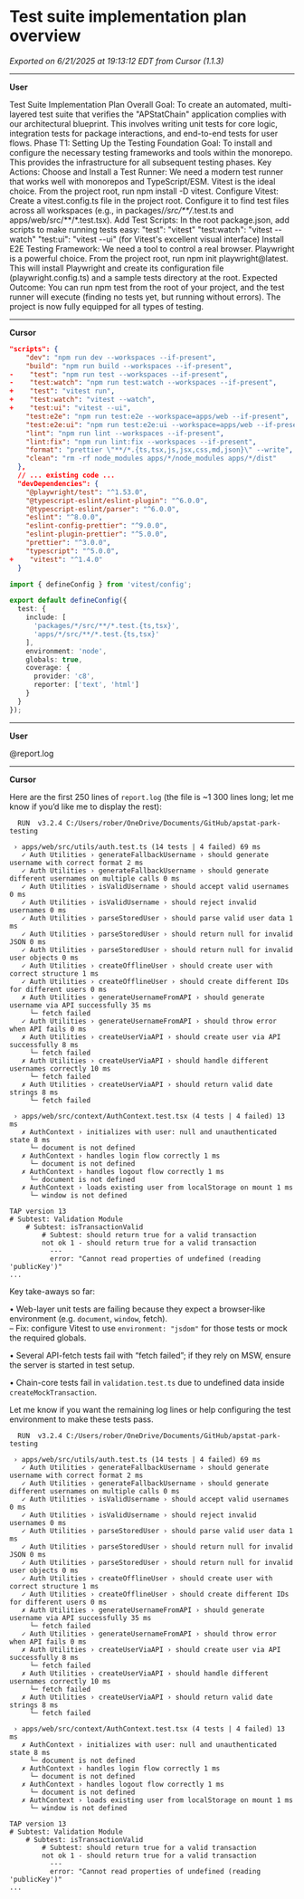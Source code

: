 # Test suite implementation plan overview
_Exported on 6/21/2025 at 19:13:12 EDT from Cursor (1.1.3)_

---

**User**

Test Suite Implementation Plan
Overall Goal:
To create an automated, multi-layered test suite that verifies the "APStatChain" application complies with our architectural blueprint. This involves writing unit tests for core logic, integration tests for package interactions, and end-to-end tests for user flows.
Phase T1: Setting Up the Testing Foundation
Goal: To install and configure the necessary testing frameworks and tools within the monorepo. This provides the infrastructure for all subsequent testing phases.
Key Actions:
Choose and Install a Test Runner: We need a modern test runner that works well with monorepos and TypeScript/ESM. Vitest is the ideal choice.
From the project root, run npm install -D vitest.
Configure Vitest: Create a vitest.config.ts file in the project root. Configure it to find test files across all workspaces (e.g., in packages/*/src/**/*.test.ts and apps/web/src/**/*.test.tsx).
Add Test Scripts: In the root package.json, add scripts to make running tests easy:
"test": "vitest"
"test:watch": "vitest --watch"
"test:ui": "vitest --ui" (for Vitest's excellent visual interface)
Install E2E Testing Framework: We need a tool to control a real browser. Playwright is a powerful choice.
From the project root, run npm init playwright@latest. This will install Playwright and create its configuration file (playwright.config.ts) and a sample tests directory at the root.
Expected Outcome: You can run npm test from the root of your project, and the test runner will execute (finding no tests yet, but running without errors). The project is now fully equipped for all types of testing.

---

**Cursor**

```json
"scripts": {
    "dev": "npm run dev --workspaces --if-present",
    "build": "npm run build --workspaces --if-present",
-    "test": "npm run test --workspaces --if-present",
-    "test:watch": "npm run test:watch --workspaces --if-present",
+    "test": "vitest run",
+    "test:watch": "vitest --watch",
+    "test:ui": "vitest --ui",
    "test:e2e": "npm run test:e2e --workspace=apps/web --if-present",
    "test:e2e:ui": "npm run test:e2e:ui --workspace=apps/web --if-present",
    "lint": "npm run lint --workspaces --if-present",
    "lint:fix": "npm run lint:fix --workspaces --if-present",
    "format": "prettier \"**/*.{ts,tsx,js,jsx,css,md,json}\" --write",
    "clean": "rm -rf node_modules apps/*/node_modules apps/*/dist"
  },
  // ... existing code ...
  "devDependencies": {
    "@playwright/test": "^1.53.0",
    "@typescript-eslint/eslint-plugin": "^6.0.0",
    "@typescript-eslint/parser": "^6.0.0",
    "eslint": "^8.0.0",
    "eslint-config-prettier": "^9.0.0",
    "eslint-plugin-prettier": "^5.0.0",
    "prettier": "^3.0.0",
    "typescript": "^5.0.0",
+    "vitest": "^1.4.0"
  }
```

```typescript
import { defineConfig } from 'vitest/config';

export default defineConfig({
  test: {
    include: [
      'packages/*/src/**/*.test.{ts,tsx}',
      'apps/*/src/**/*.test.{ts,tsx}'
    ],
    environment: 'node',
    globals: true,
    coverage: {
      provider: 'c8',
      reporter: ['text', 'html']
    }
  }
});
```

---

**User**

@report.log 

---

**Cursor**

Here are the first 250 lines of `report.log` (the file is ~1 300 lines long; let me know if you’d like me to display the rest):

```1:250:report.log
  RUN  v3.2.4 C:/Users/rober/OneDrive/Documents/GitHub/apstat-park-testing

 › apps/web/src/utils/auth.test.ts (14 tests | 4 failed) 69 ms
   ✓ Auth Utilities › generateFallbackUsername › should generate username with correct format 2 ms
   ✓ Auth Utilities › generateFallbackUsername › should generate different usernames on multiple calls 0 ms
   ✓ Auth Utilities › isValidUsername › should accept valid usernames 0 ms
   ✓ Auth Utilities › isValidUsername › should reject invalid usernames 0 ms
   ✓ Auth Utilities › parseStoredUser › should parse valid user data 1 ms
   ✓ Auth Utilities › parseStoredUser › should return null for invalid JSON 0 ms
   ✓ Auth Utilities › parseStoredUser › should return null for invalid user objects 0 ms
   ✓ Auth Utilities › createOfflineUser › should create user with correct structure 1 ms
   ✓ Auth Utilities › createOfflineUser › should create different IDs for different users 0 ms
   ✗ Auth Utilities › generateUsernameFromAPI › should generate username via API successfully 35 ms
     └─ fetch failed
   ✓ Auth Utilities › generateUsernameFromAPI › should throw error when API fails 0 ms
   ✗ Auth Utilities › createUserViaAPI › should create user via API successfully 8 ms
     └─ fetch failed
   ✗ Auth Utilities › createUserViaAPI › should handle different usernames correctly 10 ms
     └─ fetch failed
   ✗ Auth Utilities › createUserViaAPI › should return valid date strings 8 ms
     └─ fetch failed

 › apps/web/src/context/AuthContext.test.tsx (4 tests | 4 failed) 13 ms
   ✗ AuthContext › initializes with user: null and unauthenticated state 8 ms
     └─ document is not defined
   ✗ AuthContext › handles login flow correctly 1 ms
     └─ document is not defined
   ✗ AuthContext › handles logout flow correctly 1 ms
     └─ document is not defined
   ✗ AuthContext › loads existing user from localStorage on mount 1 ms
     └─ window is not defined

TAP version 13
# Subtest: Validation Module
    # Subtest: isTransactionValid
        # Subtest: should return true for a valid transaction
        not ok 1 - should return true for a valid transaction
          ---
          error: "Cannot read properties of undefined (reading 'publicKey')"
...
```

Key take-aways so far:

• Web-layer unit tests are failing because they expect a browser‐like environment (e.g. `document`, `window`, fetch).  
  – Fix: configure Vitest to use `environment: "jsdom"` for those tests or mock the required globals.

• Several API-fetch tests fail with “fetch failed”; if they rely on MSW, ensure the server is started in test setup.

• Chain-core tests fail in `validation.test.ts` due to undefined data inside `createMockTransaction`.

Let me know if you want the remaining log lines or help configuring the test environment to make these tests pass.

```log
  RUN  v3.2.4 C:/Users/rober/OneDrive/Documents/GitHub/apstat-park-testing

 › apps/web/src/utils/auth.test.ts (14 tests | 4 failed) 69 ms
   ✓ Auth Utilities › generateFallbackUsername › should generate username with correct format 2 ms
   ✓ Auth Utilities › generateFallbackUsername › should generate different usernames on multiple calls 0 ms
   ✓ Auth Utilities › isValidUsername › should accept valid usernames 0 ms
   ✓ Auth Utilities › isValidUsername › should reject invalid usernames 0 ms
   ✓ Auth Utilities › parseStoredUser › should parse valid user data 1 ms
   ✓ Auth Utilities › parseStoredUser › should return null for invalid JSON 0 ms
   ✓ Auth Utilities › parseStoredUser › should return null for invalid user objects 0 ms
   ✓ Auth Utilities › createOfflineUser › should create user with correct structure 1 ms
   ✓ Auth Utilities › createOfflineUser › should create different IDs for different users 0 ms
   ✗ Auth Utilities › generateUsernameFromAPI › should generate username via API successfully 35 ms
     └─ fetch failed
   ✓ Auth Utilities › generateUsernameFromAPI › should throw error when API fails 0 ms
   ✗ Auth Utilities › createUserViaAPI › should create user via API successfully 8 ms
     └─ fetch failed
   ✗ Auth Utilities › createUserViaAPI › should handle different usernames correctly 10 ms
     └─ fetch failed
   ✗ Auth Utilities › createUserViaAPI › should return valid date strings 8 ms
     └─ fetch failed

 › apps/web/src/context/AuthContext.test.tsx (4 tests | 4 failed) 13 ms
   ✗ AuthContext › initializes with user: null and unauthenticated state 8 ms
     └─ document is not defined
   ✗ AuthContext › handles login flow correctly 1 ms
     └─ document is not defined
   ✗ AuthContext › handles logout flow correctly 1 ms
     └─ document is not defined
   ✗ AuthContext › loads existing user from localStorage on mount 1 ms
     └─ window is not defined

TAP version 13
# Subtest: Validation Module
    # Subtest: isTransactionValid
        # Subtest: should return true for a valid transaction
        not ok 1 - should return true for a valid transaction
          ---
          error: "Cannot read properties of undefined (reading 'publicKey')"
...
```

